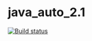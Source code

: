 # java_auto_2.1
[![Build status](https://ci.appveyor.com/api/projects/status/r34vya1186kjrc6q?svg=true)](https://ci.appveyor.com/project/testveraspir/java-auto-2-1)
